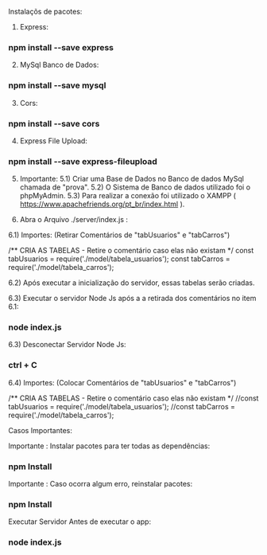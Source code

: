 
Instalaçõs de pacotes:

1) Express:
### npm install --save express

2) MySql Banco de Dados:
### npm install --save mysql

3) Cors:
### npm install --save cors

4) Express File Upload:
### npm install --save express-fileupload


5) Importante: 
5.1) Criar uma Base de Dados no Banco de dados MySql chamada de "prova".
5.2) O Sistema de Banco de dados utilizado foi o phpMyAdmin.
5.3) Para realizar a conexão foi utilizado o XAMPP ( https://www.apachefriends.org/pt_br/index.html ).


6) Abra o Arquivo ./server/index.js :

6.1) Importes: (Retirar Comentários de "tabUsuarios" e "tabCarros")

/** CRIA AS TABELAS - Retire o comentário caso elas não existam */
const tabUsuarios = require('./model/tabela_usuarios');
const tabCarros = require('./model/tabela_carros');

6.2) Após executar a inicialização do servidor, essas tabelas serão criadas.

6.3) Executar o servidor Node Js após a a retirada dos comentários no item 6.1:
### node index.js

6.3) Desconectar Servidor Node Js:
### ctrl + C

6.4) Importes: (Colocar Comentários de "tabUsuarios" e "tabCarros")

/** CRIA AS TABELAS - Retire o comentário caso elas não existam */
//const tabUsuarios = require('./model/tabela_usuarios');
//const tabCarros = require('./model/tabela_carros');


Casos Importantes:

Importante : Instalar pacotes para ter todas as dependências:
### npm Install

Importante : Caso ocorra algum erro, reinstalar pacotes:
### npm Install

Executar Servidor Antes de executar o app:
### node index.js
